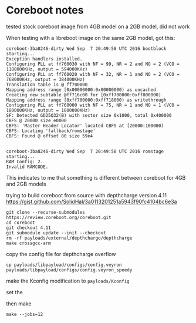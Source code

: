# Coreboot notes

tested stock coreboot image from 4GB model on a 2GB model, did not work

When testing with a libreboot image on the same 2GB model, got this:

```
coreboot-3ba8246-dirty Wed Sep  7 20:49:58 UTC 2016 bootblock starting...
Exception handlers installed.
Configuring PLL at ff760030 with NF = 99, NR = 2 and NO = 2 (VCO = 1188000KHz, output = 594000KHz)
Configuring PLL at ff760020 with NF = 32, NR = 1 and NO = 2 (VCO = 768000KHz, output = 384000KHz)
Translation table is @ ff700000
Mapping address range [0x00000000:0x00000000) as uncached
Creating new subtable @ff716c00 for [0xff700000:0xff800000)
Mapping address range [0xff700000:0xff718000) as writethrough
Configuring PLL at ff760000 with NF = 75, NR = 1 and NO = 1 (VCO = 1800000KHz, output = 1800000KHz)
SF: Detected GD25Q32(B) with sector size 0x1000, total 0x400000
CBFS @ 20000 size e0000
CBFS: 'Master Header Locator' located CBFS at [20000:100000)
CBFS: Locating 'fallback/romstage'
CBFS: Found @ offset 80 size 59e4


coreboot-3ba8246-dirty Wed Sep  7 20:49:58 UTC 2016 romstage starting...
RAM Config: 2.
Invalid RAMCODE.
```

This indicates to me that something is different between coreboot for 4GB and 2GB models


trying to build coreboot from source with depthcharge version 4.11
https://gist.github.com/SolidHal/3a0113201251a5943f90fc4104bc6e3a

```
git clone --recurse-submodules https://review.coreboot.org/coreboot.git
cd coreboot
git checkout 4.11
git submodule update --init --checkout
rm -rf payloads/external/depthcharge/depthcharge
make crossgcc-arm
```

copy the config file for depthcharge overflow
```
cp payloads/libpayload/configs/config.veyron payloads/libpayload/configs/config.veyron_speedy
```
make the Kconfig modification to `payloads/Kconfig`

set the 

then make
```
make --jobs=12
```
